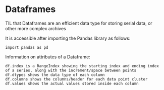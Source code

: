# Dataframes

TIL that Dataframes are an efficient data type for storing serial data, or other more complex archives

It is accessible after importing the Pandas library as follows:

```
import pandas as pd
```

Information on attributes of a Dataframe:

```
df.index is a RangeIndex showing the starting index and ending index of a series, along with the increment/space between points
df.dtypes shows the data type of each column
df.columns shows the columns/header for each data point cluster
df.values shows the actual values stored inside each column
```
